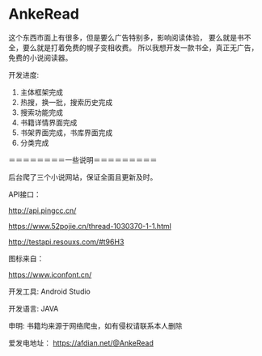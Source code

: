 # AnkeRead
  这个东西市面上有很多，但是要么广告特别多，影响阅读体验，
  要么就是书不全，要么就是打着免费的幌子变相收费。
  所以我想开发一款书全，真正无广告，免费的小说阅读器。

开发进度:
1. 主体框架完成
2. 热搜，换一批，搜索历史完成
3. 搜索功能完成
4. 书籍详情界面完成
5. 书架界面完成，书库界面完成
6. 分类完成

＝＝＝＝＝＝＝＝一些说明＝＝＝＝＝＝＝＝＝

后台爬了三个小说网站，保证全面且更新及时。

API接口：

http://api.pingcc.cn/

https://www.52pojie.cn/thread-1030370-1-1.html

http://testapi.resouxs.com/#t96H3

图标来自：

https://www.iconfont.cn/

开发工具:
Android Studio

开发语言:
JAVA

申明:
书籍均来源于网络爬虫，如有侵权请联系本人删除

爱发电地址：
https://afdian.net/@AnkeRead
